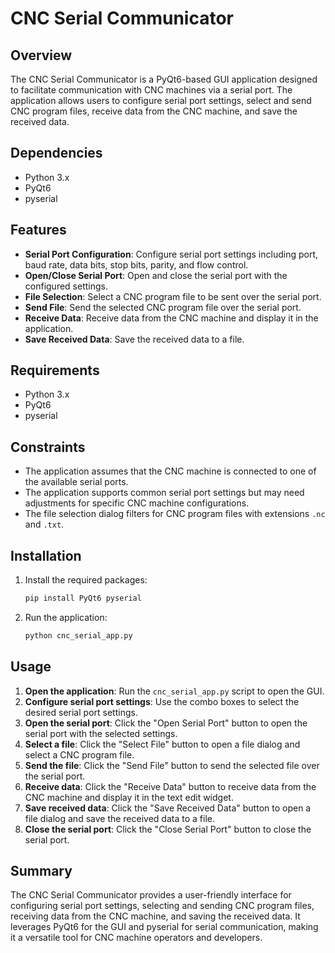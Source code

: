 # CNC Serial Communicator

## Overview

The CNC Serial Communicator is a PyQt6-based GUI application designed to facilitate communication with CNC machines via a serial port. The application allows users to configure serial port settings, select and send CNC program files, receive data from the CNC machine, and save the received data.

## Dependencies

- Python 3.x
- PyQt6
- pyserial

## Features

- **Serial Port Configuration**: Configure serial port settings including port, baud rate, data bits, stop bits, parity, and flow control.
- **Open/Close Serial Port**: Open and close the serial port with the configured settings.
- **File Selection**: Select a CNC program file to be sent over the serial port.
- **Send File**: Send the selected CNC program file over the serial port.
- **Receive Data**: Receive data from the CNC machine and display it in the application.
- **Save Received Data**: Save the received data to a file.

## Requirements

- Python 3.x
- PyQt6
- pyserial

## Constraints

- The application assumes that the CNC machine is connected to one of the available serial ports.
- The application supports common serial port settings but may need adjustments for specific CNC machine configurations.
- The file selection dialog filters for CNC program files with extensions `.nc` and `.txt`.

## Installation

1. Install the required packages:
    ```sh
    pip install PyQt6 pyserial
    ```

2. Run the application:
    ```sh
    python cnc_serial_app.py
    ```

## Usage

1. **Open the application**: Run the `cnc_serial_app.py` script to open the GUI.
2. **Configure serial port settings**: Use the combo boxes to select the desired serial port settings.
3. **Open the serial port**: Click the "Open Serial Port" button to open the serial port with the selected settings.
4. **Select a file**: Click the "Select File" button to open a file dialog and select a CNC program file.
5. **Send the file**: Click the "Send File" button to send the selected file over the serial port.
6. **Receive data**: Click the "Receive Data" button to receive data from the CNC machine and display it in the text edit widget.
7. **Save received data**: Click the "Save Received Data" button to open a file dialog and save the received data to a file.
8. **Close the serial port**: Click the "Close Serial Port" button to close the serial port.

## Summary

The CNC Serial Communicator provides a user-friendly interface for configuring serial port settings, selecting and sending CNC program files, receiving data from the CNC machine, and saving the received data. It leverages PyQt6 for the GUI and pyserial for serial communication, making it a versatile tool for CNC machine operators and developers.